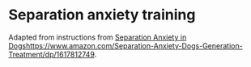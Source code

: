 # Separation anxiety training
Adapted from instructions from [Separation Anxiety in Dogs](https://www.amazon.com/Separation-Anxiety-Dogs-Generation-Treatment/dp/1617812749)https://www.amazon.com/Separation-Anxiety-Dogs-Generation-Treatment/dp/1617812749.
 
